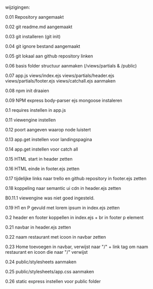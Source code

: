 wijzigingen:

0.01 Repository aangemaakt

0.02 git readme.md aangemaakt

0.03 git installeren (git init)

0.04 git ignore bestand aangemaakt

0.05 git lokaal aan github repository linken

0.06 basis folder structuur aanmaken (/views/partials & /public)

0.07 app.js views/index.ejs views/partials/header.ejs views/partials/footer.ejs views/catchall.ejs aanmaken

0.08 npm init draaien

0.09 NPM express body-parser ejs mongoose instaleren

0.1 requires instellen in app.js

0.11 viewengine instellen

0.12 poort aangeven waarop node luistert

0.13 app.get instellen voor landingspagina

0.14 app.get instellen voor catch all

0.15 HTML start in header zetten

0.16 HTML einde in footer.ejs zetten

0.17 tijdelijke links naar trello en github repository in footer.ejs zetten

0.18 koppeling naar semantic ui cdn in header.ejs zetten

B0.11.1 viewengine was niet goed ingesteld.

0.19 H1 en P gevuld met lorem ipsum in index.ejs zetten

0.2 header en footer koppellen in index.ejs + br in footer p element 

0.21 navbar in header.ejs zetten

0.22 naam restaurant met icoon in navbar zetten

0.23 Home toevoegen in navbar, verwijst naar "/" + link tag om naam restaurant en icoon die naar "/" verwijst

0.24 public/stylesheets aanmaken

0.25 public/stylesheets/app.css aanmaken

0.26 static express instellen voor public folder